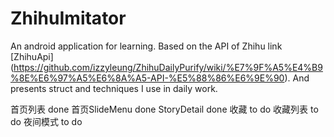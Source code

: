 # ZhihuImitator
An android application for learning.
Based on the API of Zhihu link [ZhihuApi] (https://github.com/izzyleung/ZhihuDailyPurify/wiki/%E7%9F%A5%E4%B9%8E%E6%97%A5%E6%8A%A5-API-%E5%88%86%E6%9E%90).
And presents struct and techniques I use in daily work.

首页列表 done
首页SlideMenu done
StoryDetail done
收藏 to do
收藏列表 to do
夜间模式 to do

